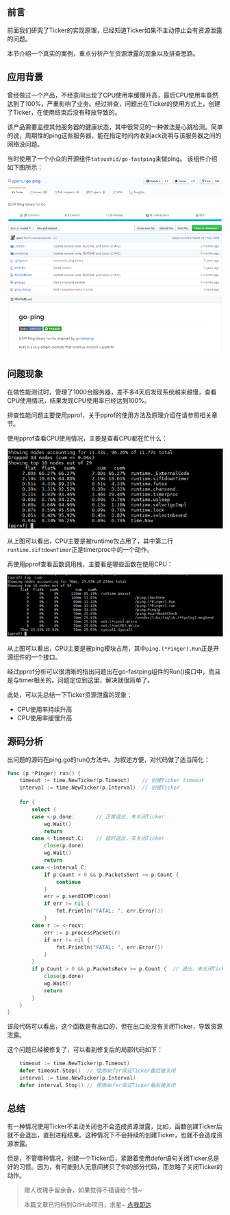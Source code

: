 ## 前言
前面我们研究了Ticker的实现原理，已经知道Ticker如果不主动停止会有资源泄露的问题。

本节介绍一个真实的案例，重点分析产生资源泄露的现象以及排查思路。

## 应用背景
曾经做过一个产品，不经意间出现了CPU使用率缓慢升高，最后CPU使用率竟然达到了100%，严重影响了业务。经过排查，问题出在Ticker的使用方式上，创建了Ticker，在使用结束后没有释放导致的。

该产品需要监控其他服务器的健康状态，其中很常见的一种做法是心跳检测。简单的说，周期性的ping这些服务器，能在指定时间内收到ack说明与该服务器之间的网络没问题。

当时使用了一个小众的开源组件`tatsushid/go-fastping`来做ping。
该组件介绍如下图所示：

![](images/goping-01-readme.png)

## 问题现象
在做性能测试时，管理了1000台服务器，差不多4天后发现系统越来越慢，查看CPU使用情况，结果发现CPU使用率已经达到100%。

排查性能问题主要使用pprof，关于pprof的使用方法及原理介绍在请参照相关章节。

使用pprof查看CPU使用情况，主要是查看CPU都在忙什么：

![](images/goping-02-prop_cpu.png)

从上图可以看出，CPU主要是被runtime包占用了，其中第二行`runtime.siftdownTimer`正是timerproc中的一个动作。

再使用pprof查看函数调用栈，主要看是哪些函数在使用CPU：

![](images/goping-02-prop_func.png)

从上图可以看出，CPU主要是被ping模块占用，其中`ping.(*Pinger).Run`正是开源组件的一个接口。

经过pprof分析可以很清晰的指出问题出在go-fastping组件的Run()接口中，而且是与timer相关的。问题定位到这里，解决就很简单了。

此处，可以先总结一下Ticker资源泄露的现象：
- CPU使用率持续升高
- CPU使用率缓慢升高

## 源码分析
出问题的源码在ping.go的run()方法中。为叙述方便，对代码做了适当简化：
```go
func (p *Pinger) run() {
	timeout := time.NewTicker(p.Timeout)    // 创建Ticker timeout
	interval := time.NewTicker(p.Interval)  // 创建Ticker

	for {
		select {
		case <-p.done:       // 正常退出，未关闭Ticker
			wg.Wait()
			return
		case <-timeout.C:    // 超时退出，未关闭Ticker
			close(p.done)
			wg.Wait()
			return
		case <-interval.C:
			if p.Count > 0 && p.PacketsSent >= p.Count {
				continue
			}
			err = p.sendICMP(conn)
			if err != nil {
				fmt.Println("FATAL: ", err.Error())
			}
		case r := <-recv:
			err := p.processPacket(r)
			if err != nil {
				fmt.Println("FATAL: ", err.Error())
			}
		}
		if p.Count > 0 && p.PacketsRecv >= p.Count {  // 退出，未关闭Ticker
			close(p.done)
			wg.Wait()
			return
		}
	}
}
```
该段代码可以看出，这个函数是有出口的，但在出口处没有关闭Ticker，导致资源泄露。

这个问题已经被修复了，可以看到修复后的局部代码如下：
```go
	timeout := time.NewTicker(p.Timeout)
	defer timeout.Stop()  // 使用defer保证Ticker最后被关闭
	interval := time.NewTicker(p.Interval)
	defer interval.Stop() // 使用defer保证Ticker最后被关闭
```

## 总结
有一种情况使用Ticker不主动关闭也不会造成资源泄露，比如，函数创建Ticker后就不会退出，直到进程结束。这种情况下不会持续的创建Ticker，也就不会造成资源泄露。

但是，不管哪种情况，创建一个Ticker后，紧跟着使用defer语句关闭Ticker总是好的习惯。因为，有可能别人无意间拷贝了你的部分代码，而忽略了关闭Ticker的动作。

> 赠人玫瑰手留余香，如果觉得不错请给个赞~
> 
> 本篇文章已归档到GitHub项目，求星~ [点我即达](https://github.com/RainbowMango/GoExpertProgramming)